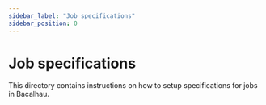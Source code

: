 ```yaml
---
sidebar_label: "Job specifications"
sidebar_position: 0
---
```

# Job specifications

This directory contains instructions on how to setup specifications for jobs in Bacalhau.


